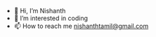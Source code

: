 - 👋 Hi, I’m Nishanth
- 👀 I’m interested in coding
- 📫 How to reach me nishanthtamil@gmail.com

<!---
Nishanthtamil/Nishanthtamil is a ✨ special ✨ repository because its `README.md` (this file) appears on your GitHub profile.
You can click the Preview link to take a look at your changes.
--->
